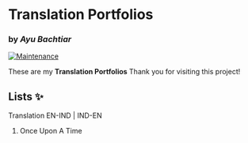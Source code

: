 # Translation Portfolios
### by _Ayu Bachtiar_

[![Maintenance](https://img.shields.io/badge/Maintained%3F-yes-green.svg)](https://GitHub.com/Naereen/StrapDown.js/graphs/commit-activity)


These are my **Translation Portfolios**
Thank you for visiting this project!


## Lists ✨
Translation EN-IND | IND-EN
1. Once Upon A Time

